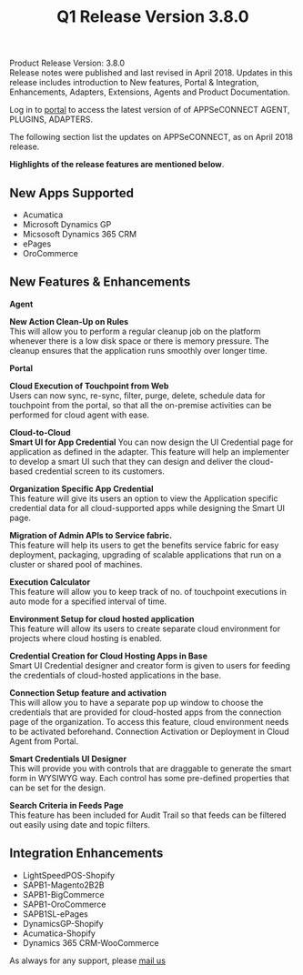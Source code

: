 ﻿---
title: "Q1 Release Version 3.8.0"
toc: true
tag: developers
category: "release-notes"
menus: 
    2018Release:
        title: "Q1 V 3.8.0"
        weight: 4
        icon: fa fa-wpexplorer
        identifier: 2018Q1Release
---

Product Release Version: 3.8.0   
Release notes were published and last revised in April 2018. 
Updates in this release includes introduction to New features, 
Portal & Integration, Enhancements, Adapters, Extensions, Agents and Product Documentation.  

Log in to [portal](https://portal.appseconnect.com/Account/Login?ReturnUrl=%2f#!) to access the latest version of
of APPSeCONNECT AGENT, PLUGINS, ADAPTERS. 
     
The following section list the updates on APPSeCONNECT, as on April 2018 release.  

**Highlights of the release features are mentioned below**.

## New Apps Supported

- Acumatica
- Microsoft Dynamics GP
- Micsosoft Dynamics 365 CRM
- ePages
- OroCommerce


## New Features & Enhancements
**Agent**

**New Action Clean-Up on Rules**    
This will allow you to perform a regular cleanup job on the platform whenever there is a low disk space or there is memory pressure. 
The cleanup ensures that the application runs smoothly over longer time.

**Portal**  

**Cloud Execution of Touchpoint from Web**    
Users can now sync, re-sync, filter, purge, delete, schedule data for touchpoint 
from the portal, so that all the on-premise activities can be performed for cloud 
agent with ease.  

**Cloud-to-Cloud**  
**Smart UI for App Credential**
You can now design the UI Credential page for application as defined in the adapter. 
This feature will help an implementer to develop a smart UI such that they can design 
and deliver the cloud-based credential screen to its customers.   

**Organization Specific App Credential**   
This feature will give its users an option to view the Application specific credential 
data for all cloud-supported apps while designing the Smart UI page.  

**Migration of Admin APIs to Service fabric.**   
This feature will help its users to get the benefits service fabric for easy 
deployment, packaging, upgrading of scalable applications that run on a cluster or 
shared pool of machines.  

**Execution Calculator**   
This feature will allow you to keep track of no. of touchpoint executions in auto 
mode for a specified interval of time.  

**Environment Setup for cloud hosted application**   
This feature will allow its users to create separate cloud environment for projects 
where cloud hosting is enabled.  

**Credential Creation for Cloud Hosting Apps in Base**   
Smart UI Credential designer and creator form is given to users for feeding the 
credentials of cloud-hosted applications in the base.  

**Connection Setup feature and activation**  
This will allow you to have a separate pop up window to choose the credentials that are provided for cloud-hosted apps from the connection page of the organization. To access this feature, cloud environment needs to be activated beforehand. Connection Activation or Deployment in Cloud Agent from Portal.

**Smart Credentials UI Designer**     
This will provide you with controls that are draggable to generate the smart form in
WYSIWYG way. Each control has some pre-defined properties that can be set for the 
design.  

**Search Criteria in Feeds Page**     
This feature has been included for Audit Trail so that feeds can be filtered out 
easily using date and topic filters.  

## Integration Enhancements

- LightSpeedPOS-Shopify
- SAPB1-Magento2B2B
- SAPB1-BigCommerce
- SAPB1-OroCommerce
- SAPB1SL-ePages
- DynamicsGP-Shopify
- Acumatica-Shopify
- Dynamics 365 CRM-WooCommerce  

 As always for any support, please [mail us](support@appseconnect.com) 





